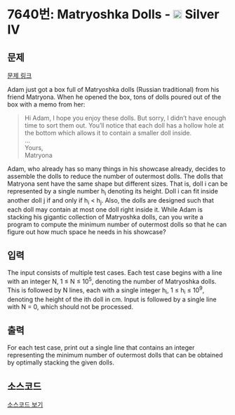 # 7640번: Matryoshka Dolls - <img src="https://static.solved.ac/tier_small/7.svg" style="height:20px" /> Silver IV

<!-- performance -->

<!-- 문제 제출 후 깃허브에 푸시를 했을 때 제출한 코드의 성능이 입력될 공간입니다.-->

<!-- end -->

## 문제

[문제 링크](https://boj.kr/7640)


<p>Adam just got a box full of Matryoshka dolls (Russian traditional) from his friend Matryona. When he opened the box, tons of dolls poured out of the box with a memo from her:</p>

<blockquote>
<p>Hi Adam, I hope you enjoy these dolls. But sorry, I didn’t have enough time to sort them out. You’ll notice that each doll has a hollow hole at the bottom which allows it to contain a smaller doll inside.<br>
...<br>
Yours,<br>
Matryona</p>
</blockquote>

<p>Adam, who already has so many things in his showcase already, decides to assemble the dolls to reduce the number of outermost dolls. The dolls that Matryona sent have the same shape but different sizes. That is, doll i can be represented by a single number h<sub>i</sub> denoting its height. Doll i can fit inside another doll j if and only if h<sub>i</sub> &lt; h<sub>j</sub>. Also, the dolls are designed such that each doll may contain at most one doll right inside it. While Adam is stacking his gigantic collection of Matryoshka dolls, can you write a program to compute the minimum number of outermost dolls so that he can figure out how much space he needs in his showcase?</p>



## 입력


<p>The input consists of multiple test cases. Each test case begins with a line with an integer N, 1 ≤ N ≤ 10<sup>5</sup>, denoting the number of Matryoshka dolls. This is followed by N lines, each with a single integer h<sub>i</sub>, 1 ≤ h<sub>i</sub> ≤ 10<sup>9</sup>, denoting the height of the ith doll in cm. Input is followed by a single line with N = 0, which should not be processed.</p>



## 출력


<p>For each test case, print out a single line that contains an integer representing the minimum number of outermost dolls that can be obtained by optimally stacking the given dolls.</p>



## 소스코드

[소스코드 보기](Matryoshka%20Dolls.cpp)
